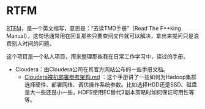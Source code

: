 # RTFM
[RTFM](https://zh.wikipedia.org/zh-cn/RTFM)，是一个英文缩写，意思是：“去读TMD手册”（Read The F**king Manual），这句话通常用在回复那些只要查阅文件就可以解决，拿出来提问只是浪费别人时间的问题。



这个项目是一个私人项目，用来整理那些我在日常工作学习中，读过的手册。



- Cloudera：由Cloudera公司在其官方网站公布的一些手册文档。
  - [Cloudera裸机部署参考架构.md](cloudera/Cloudera裸机部署参考架构.md) ：这个手册讲了一些如何为Hadoop集群选择硬件、部署网络、调优操作系统参数。比如选择HDD还是SSD、磁盘是大一些还是小一些，HDFS使用EC替代3副本策略时如何保证可用性等等。


